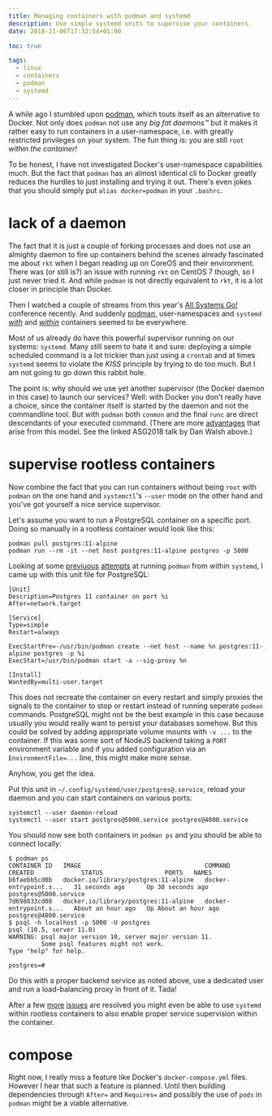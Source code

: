 ```yaml
---
title: Managing containers with podman and systemd
description: Use simple systemd units to supervise your containers.
date: 2018-11-06T17:32:54+01:00

toc: true

tags:
  - linux
  - containers
  - podman
  - systemd
---
```


A while ago I stumbled upon [podman](https://podman.io/), which touts itself as an alternative to
Docker. Not only does `podman` not use any _big fat daemons™_ but it makes it rather easy to run
containers in a user-namespace, i.e. with greatly restricted privileges on your system. The fun
thing is: you are still `root` _within the container!_

<!--more-->

To be honest, I have not investigated Docker's user-namespace capabilities much. But the fact that
`podman` has an almost identical cli to Docker greatly reduces the hurdles to just installing and
trying it out. There's even jokes that you should simply put `alias docker=podman` in your
`.bashrc`.

# lack of a daemon

The fact that it is just a couple of forking processes and does not use an almighty daemon to fire
up containers behind the scenes already fascinated me about `rkt` when I began reading up on CoreOS
and their environment. There was (or still is?) an issue with running `rkt` on CentOS 7 though, so I
just never tried it. And while `podman` is not directly equivalent to `rkt`, it is a lot closer in
principle than Docker.

Then I watched a couple of streams from this year's
[All Systems Go!](https://media.ccc.de/c/asg2018) conference recently. And suddenly
[podman](https://media.ccc.de/v/ASG2018-177-replacing_docker_with_podman), user-namespaces and
`systemd` [_with_](https://media.ccc.de/v/ASG2018-192-state_of_systemd_facebook) and
[_within_](https://media.ccc.de/v/ASG2018-179-container_run-times_and_fun-times) containers seemed
to be everywhere.

Most of us already do have this powerful supervisor running on our systems: `systemd`. Many still
seem to hate it and sure: deploying a simple scheduled command is a lot trickier than just using a
`crontab` and at times `systemd` seems to violate the _KISS_ principle by trying to do too much. But
I am not going to go down this rabbit hole.

The point is: why should we use yet another supervisor (the Docker daemon in this case) to launch
our services? Well: with Docker you don't really have a choice, since the container itself is
started by the daemon and not the commandline tool. But with `podman` both `conmon` and the final
`runc` are direct descendants of your executed command. (There are more
[advantages](https://opensource.com/article/18/10/podman-more-secure-way-run-containers) that arise
from this model. See the linked ASG2018 talk by Dan Walsh above.)

# supervise rootless containers

Now combine the fact that you can run containers without being `root` with `podman` on the one hand
and `systemctl`'s `--user` mode on the other hand and you've got yourself a nice service supervisor.

Let's assume you want to run a PostgreSQL container on a specific port. Doing so manually in a
rootless container would look like this:

    podman pull postgres:11-alpine
    podman run --rm -it --net host postgres:11-alpine postgres -p 5000

Looking at some [previuous](https://github.com/containers/libpod/issues/893)
[attempts](https://podman.io/blogs/2018/09/13/systemd.html) at running `podman` from within
`systemd`, I came up with this unit file for PostgreSQL:

    [Unit]
    Description=Postgres 11 container on port %i
    After=network.target

    [Service]
    Type=simple
    Restart=always

    ExecStartPre=-/usr/bin/podman create --net host --name %n postgres:11-alpine postgres -p %i
    ExecStart=/usr/bin/podman start -a --sig-proxy %n

    [Install]
    WantedBy=multi-user.target

This does not recreate the container on every restart and simply proxies the signals to the
container to stop or restart instead of running seperate `podman` commands. PostgreSQL might not be
the best example in this case because usually you would really want to persist your databases
somehow. But this could be solved by adding appropriate volume mounts with `-v ...` to the
container. If this was some sort of NodeJS backend taking a `PORT` environment variable and if you
added configuration via an `EnvironmentFile=...` line, this might make more sense.

Anyhow, you get the idea.

Put this unit in `~/.config/systemd/user/postgres@.service`, reload your daemon and you can start
containers on various ports:

    systemctl --user daemon-reload
    systemctl --user start postgres@5000.service postgres@4000.service

You should now see both containers in `podman ps` and you should be able to connect locally:

    $ podman ps
    CONTAINER ID   IMAGE                                  COMMAND                  CREATED             STATUS                 PORTS   NAMES
    b6faebb5cd0b   docker.io/library/postgres:11-alpine   docker-entrypoint.s...   31 seconds ago      Up 30 seconds ago              postgres@5000.service
    7d698833cd08   docker.io/library/postgres:11-alpine   docker-entrypoint.s...   About an hour ago   Up About an hour ago           postgres@4000.service
    $ psql -h localhost -p 5000 -U postgres
    psql (10.5, server 11.0)
    WARNING: psql major version 10, server major version 11.
             Some psql features might not work.
    Type "help" for help.

    postgres=#

Do this with a proper backend service as noted above, use a dedicated user and run a load-balancing
proxy in front of it. Tada!

After a few [more](https://github.com/containers/libpod/pull/1761)
[issues](https://github.com/systemd/systemd/pull/10646) are resolved you might even be able to use
`systemd` within rootless containers to also enable proper service supervision within the container.

# compose

Right now, I really miss a feature like Docker's `docker-compose.yml` files. However I hear that
such a feature is planned. Until then building dependencies through `After=` and `Requires=` and
possibly the use of `pods` in `podman` might be a viable alternative.

